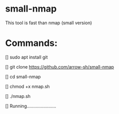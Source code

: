 # small-nmap
This tool is fast than nmap (small version)

# Commands:

[] sudo apt install git

[] git clone https://github.com/arrow-sh/small-nmap

[] cd small-nmap

[] chmod +x nmap.sh

[] ./nmap.sh

[] Running.......................
